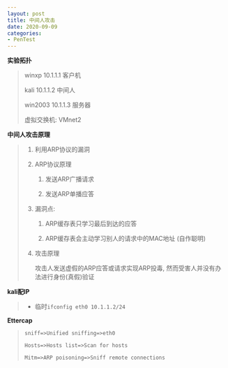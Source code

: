 ```yaml
---
layout: post
title: 中间人攻击
date: 2020-09-09
categories:
- PenTest
---
```

**实验拓扑**

> winxp 10.1.1.1  客户机
>
> kali 10.1.1.2  中间人
>
> win2003 10.1.1.3  服务器
>
> 虚拟交换机: VMnet2

**中间人攻击原理**

> 1. 利用ARP协议的漏洞
>
> 2. ARP协议原理
>
>    1)  发送ARP广播请求
>
>    2)  发送ARP单播应答
>
> 3. 漏洞点:  
>
>    1) ARP缓存表只学习最后到达的应答
>
>    2) ARP缓存表会主动学习别人的请求中的MAC地址 (自作聪明)
>
> 4. 攻击原理
>
>    攻击人发送虚假的ARP应答或请求实现ARP投毒, 然而受害人并没有办法进行身份(真假)验证

**kali配IP**

> * 临时`ifconfig eth0 10.1.1.2/24`

**Ettercap**

> `sniff=>Unified sniffing=>eth0 `
>
> `Hosts=>Hosts list=>Scan for hosts`
>
> `Mitm=>ARP poisoning=>Sniff remote connections` 
